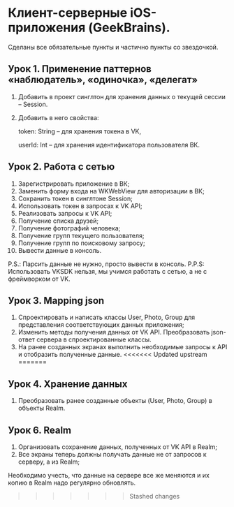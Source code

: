 # Клиент-серверные iOS-приложения (GeekBrains).
Сделаны все обязательные пункты и частично пункты со звездочкой.

## Урок 1. Применение паттернов «наблюдатель», «одиночка», «делегат»
1. Добавить в проект синглтон для хранения данных о текущей сессии – Session.
2. Добавить в него свойства:
    
    token: String – для хранения токена в VK,
    
    userId: Int – для хранения идентификатора пользователя ВК.

## Урок 2. Работа с сетью
1. Зарегистрировать приложение в ВК;
2. Заменить форму входа на WKWebView для авторизации в ВК;
3. Сохранить токен в синглтоне Session;
4. Использовать токен в запросах к VK API;
5. Реализовать запросы к VK API;
6. Получение списка друзей;
7. Получение фотографий человека;
8. Получение групп текущего пользователя;
9. Получение групп по поисковому запросу;
10. Вывести данные в консоль.
    
P.S.: Парсить данные не нужно, просто вывести в консоль.
P.P.S: Использовать VKSDK нельзя, мы учимся работать с сетью, а не с фреймворком от VK.

## Урок 3. Mapping json
1. Спроектировать и написать классы User, Photo, Group для представления соответствующих данных приложения;
1. Изменить методы получения данных от VK API. Преобразовать json-ответ сервера в спроектированные классы.
3. На ранее созданных экранах выполнить необходимые запросы к API и отобразить полученные данные.
<<<<<<< Updated upstream
=======

## Урок 4. Хранение данных
1. Преобразовать ранее созданные объекты (User, Photo, Group) в объекты Realm.

## Урок 6. Realm
1. Организовать сохранение данных, полученных от VK API в Realm;
2. Все экраны теперь должны получать данные не от запросов к серверу, а из Realm;

Необходимо учесть, что данные на сервере все же меняются и их копию в Realm надо регулярно обновлять.
>>>>>>> Stashed changes
